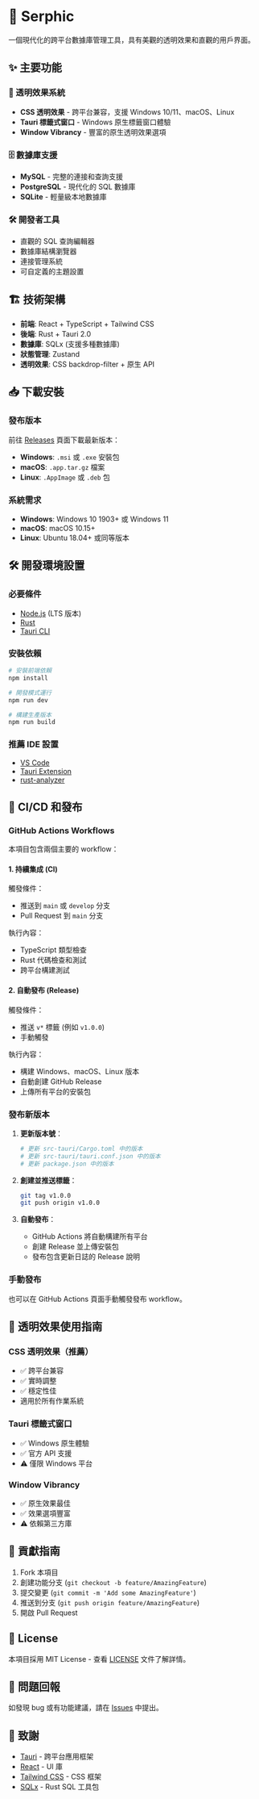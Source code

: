 # 🚀 Serphic

一個現代化的跨平台數據庫管理工具，具有美觀的透明效果和直觀的用戶界面。

## ✨ 主要功能

### 🎨 透明效果系統
- **CSS 透明效果** - 跨平台兼容，支援 Windows 10/11、macOS、Linux
- **Tauri 標籤式窗口** - Windows 原生標籤窗口體驗
- **Window Vibrancy** - 豐富的原生透明效果選項

### 🗄️ 數據庫支援
- **MySQL** - 完整的連接和查詢支援
- **PostgreSQL** - 現代化的 SQL 數據庫
- **SQLite** - 輕量級本地數據庫

### 🛠️ 開發者工具
- 直觀的 SQL 查詢編輯器
- 數據庫結構瀏覽器
- 連接管理系統
- 可自定義的主題設置

## 🏗️ 技術架構

- **前端**: React + TypeScript + Tailwind CSS
- **後端**: Rust + Tauri 2.0
- **數據庫**: SQLx (支援多種數據庫)
- **狀態管理**: Zustand
- **透明效果**: CSS backdrop-filter + 原生 API

## 📥 下載安裝

### 發布版本
前往 [Releases](https://github.com/your-username/Serphic/releases) 頁面下載最新版本：

- **Windows**: `.msi` 或 `.exe` 安裝包
- **macOS**: `.app.tar.gz` 檔案
- **Linux**: `.AppImage` 或 `.deb` 包

### 系統需求
- **Windows**: Windows 10 1903+ 或 Windows 11
- **macOS**: macOS 10.15+
- **Linux**: Ubuntu 18.04+ 或同等版本

## 🛠️ 開發環境設置

### 必要條件
- [Node.js](https://nodejs.org/) (LTS 版本)
- [Rust](https://rustup.rs/)
- [Tauri CLI](https://tauri.app/v1/guides/getting-started/prerequisites)

### 安裝依賴
```bash
# 安裝前端依賴
npm install

# 開發模式運行
npm run dev

# 構建生產版本
npm run build
```

### 推薦 IDE 設置
- [VS Code](https://code.visualstudio.com/)
- [Tauri Extension](https://marketplace.visualstudio.com/items?itemName=tauri-apps.tauri-vscode)
- [rust-analyzer](https://marketplace.visualstudio.com/items?itemName=rust-lang.rust-analyzer)

## 🚀 CI/CD 和發布

### GitHub Actions Workflows

本項目包含兩個主要的 workflow：

#### 1. 持續集成 (CI)
觸發條件：
- 推送到 `main` 或 `develop` 分支
- Pull Request 到 `main` 分支

執行內容：
- TypeScript 類型檢查
- Rust 代碼檢查和測試
- 跨平台構建測試

#### 2. 自動發布 (Release)
觸發條件：
- 推送 `v*` 標籤 (例如 `v1.0.0`)
- 手動觸發

執行內容：
- 構建 Windows、macOS、Linux 版本
- 自動創建 GitHub Release
- 上傳所有平台的安裝包

### 發布新版本

1. **更新版本號**：
   ```bash
   # 更新 src-tauri/Cargo.toml 中的版本
   # 更新 src-tauri/tauri.conf.json 中的版本
   # 更新 package.json 中的版本
   ```

2. **創建並推送標籤**：
   ```bash
   git tag v1.0.0
   git push origin v1.0.0
   ```

3. **自動發布**：
   - GitHub Actions 將自動構建所有平台
   - 創建 Release 並上傳安裝包
   - 發布包含更新日誌的 Release 說明

### 手動發布
也可以在 GitHub Actions 頁面手動觸發發布 workflow。

## 🎨 透明效果使用指南

### CSS 透明效果（推薦）
- ✅ 跨平台兼容
- ✅ 實時調整
- ✅ 穩定性佳
- 適用於所有作業系統

### Tauri 標籤式窗口
- ✅ Windows 原生體驗
- ✅ 官方 API 支援
- ⚠️ 僅限 Windows 平台

### Window Vibrancy
- ✅ 原生效果最佳
- ✅ 效果選項豐富
- ⚠️ 依賴第三方庫

## 🤝 貢獻指南

1. Fork 本項目
2. 創建功能分支 (`git checkout -b feature/AmazingFeature`)
3. 提交變更 (`git commit -m 'Add some AmazingFeature'`)
4. 推送到分支 (`git push origin feature/AmazingFeature`)
5. 開啟 Pull Request

## 📝 License

本項目採用 MIT License - 查看 [LICENSE](LICENSE) 文件了解詳情。

## 🐛 問題回報

如發現 bug 或有功能建議，請在 [Issues](https://github.com/your-username/Serphic/issues) 中提出。

## 🙏 致謝

- [Tauri](https://tauri.app/) - 跨平台應用框架
- [React](https://reactjs.org/) - UI 庫
- [Tailwind CSS](https://tailwindcss.com/) - CSS 框架
- [SQLx](https://github.com/launchbadge/sqlx) - Rust SQL 工具包
